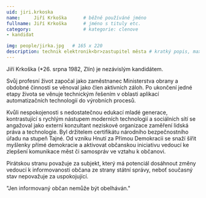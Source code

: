 ```yaml
---
uid: jiri.krkoska
name:     Jiří Krkoška  	# běžně používáné jméno
fullname: Jiří Krkoška  	# jméno s tituly etc.
category:                   # kategorie: clenove
- kandidat

img: people/jirka.jpg   # 165 x 220
description: technik elektronik<br>zastupitel města # kratký popis, max 160 znaků
---
```


Jiří Krkoška (*26. srpna 1982, Zlín) je nezávislým kandidátem.

Svůj profesní život započal jako zaměstnanec Ministerstva obrany a obdobné činnosti se věnoval jako člen aktivních záloh. Po ukončení jedné etapy života se věnuje technickým řešením v oblasti aplikací automatizačních technologií do výrobních procesů.

Kvůli nespokojenosti s nedostatečnou edukací mladé generace, kontrastující s rychlým nástupem moderních technologií a sociálních sítí se angažoval jako externí konzultant neziskové organizace zaměření lidská práva a technologie. Byl držitelem certifikátu národního bezpečnostního úřadu na stupeň Tajné. Od vzniku Hnutí za Přímou Demokracii se snaží šířit myšlenky přímé demokracie a aktivovat občanskou iniciativu vedoucí ke zlepšení komunikace měst či samospráv ve vztahu k občanovi.

Pirátskou stranu považuje za subjekt, který má potenciál dosáhnout změny vedoucí k informovanosti občana ze strany státní správy, neboť současný stav nepovažuje za uspokojující.

"Jen informovaný občan nemůže být obelháván."
